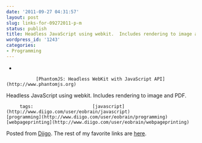 ```yaml
---
date: '2011-09-27 04:31:57'
layout: post
slug: links-for-09272011-p-m
status: publish
title: Headless JavaScript using webkit.  Includes rendering to image and PDF.
wordpress_id: '1243'
categories:
- Programming
---
```


     
  *      

               [PhantomJS: Headless WebKit with JavaScript API](http://www.phantomjs.org)      

     

Headless JavaScript using webkit.  Includes rendering to image and PDF.

             

         tags:                      [javascript](http://www.diigo.com/user/eobrain/javascript)            [programming](http://www.diigo.com/user/eobrain/programming)            [webpageprinting](http://www.diigo.com/user/eobrain/webpageprinting)

                                       
 

Posted from [Diigo](http://www.diigo.com). The rest of my favorite links are [here](http://www.diigo.com/user/eobrain).
